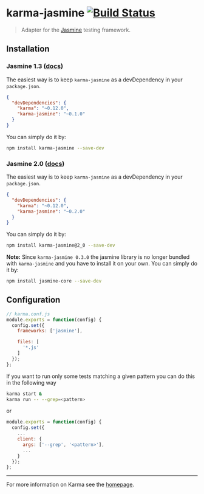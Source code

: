 # karma-jasmine [![Build Status](https://travis-ci.org/karma-runner/karma-jasmine.svg?branch=master)](https://travis-ci.org/karma-runner/karma-jasmine)

> Adapter for the [Jasmine](http://jasmine.github.io/) testing framework.


## Installation

### Jasmine 1.3 ([docs](http://jasmine.github.io/1.3/introduction.html))

The easiest way is to keep `karma-jasmine` as a devDependency in your `package.json`.

```json
{
  "devDependencies": {
    "karma": "~0.12.0",
    "karma-jasmine": "~0.1.0"
  }
}
```

You can simply do it by:
```bash
npm install karma-jasmine --save-dev
```


### Jasmine 2.0 ([docs](http://jasmine.github.io/2.0/introduction.html))

The easiest way is to keep `karma-jasmine` as a devDependency in your `package.json`.
```json
{
  "devDependencies": {
    "karma": "~0.12.0",
    "karma-jasmine": "~0.2.0"
  }
}
```

You can simply do it by:
```bash
npm install karma-jasmine@2_0 --save-dev
```

__Note:__
Since `karma-jasmine 0.3.0` the jasmine library is no longer bundled with `karma-jasmine` and you have to install it on your own. You can simply do it by:
```bash
npm install jasmine-core --save-dev
```
## Configuration
```js
// karma.conf.js
module.exports = function(config) {
  config.set({
    frameworks: ['jasmine'],

    files: [
      '*.js'
    ]
  });
};
```

If you want to run only some tests matching a given pattern you can do this in the following way

```bash
karma start &
karma run -- --grep=<pattern>
```

or

```js
module.exports = function(config) {
  config.set({
    ...
    client: {
      args: ['--grep', '<pattern>'],
      ...
    }
  });
};
```

----

For more information on Karma see the [homepage].


[homepage]: http://karma-runner.github.com
